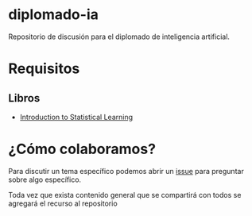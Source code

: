 # diplomado-ia
Repositorio de discusión para el diplomado de inteligencia artificial.

# Requisitos
## Libros

- [Introduction to Statistical Learning](https://www.statlearning.com/)

# ¿Cómo colaboramos?
Para discutir un tema específico podemos abrir un [issue](urlhttps://github.com/camachojua/diplomado-ia/issues/new) para preguntar sobre algo específico.

Toda vez que exista contenido general que se compartirá con todos se agregará el recurso al repositorio
